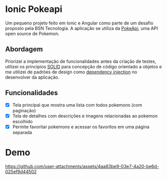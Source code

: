 # Ionic Pokeapi
Um pequeno projeto feito em Ionic e Angular como parte de um desafio proposto pela BSN Tecnologia.  A aplicação se utiliza da [PokeApi](https://pokeapi.co/), uma API open source de Pokemon.

## Abordagem
Priorizei a implementação de funcionalidades antes da criação de testes, utilizei os principios [SOLID](https://www.digitalocean.com/community/conceptual-articles/s-o-l-i-d-the-first-five-principles-of-object-oriented-design) para concepção de código orientado a objetos e me utilizei de padrões de design como [dependency injection](https://v17.angular.io/guide/dependency-injection) no desenvolver da aplicação. 

## Funcionalidades
- [x] Tela principal que mostra uma lista com todos pokemons (com paginação)
- [x] Tela de detalhes com descrições e imagens relacionadas ao pokemon escolhido
- [x] Permite favoritar pokemons e acessar os favoritos em uma página separada

# Demo
https://github.com/user-attachments/assets/4aa83be9-03e7-4a20-be6d-025ef9d44502

